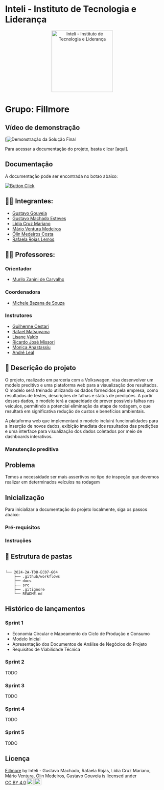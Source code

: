 # Inteli - Instituto de Tecnologia e Liderança 

<p align="center">
<img src="https://github.com/user-attachments/assets/18d67961-2453-4d9b-b40e-9c96a7493ffd" alt="Inteli - Instituto de Tecnologia e Liderança" width="200">
</p>

# Grupo: Fillmore

## Vídeo de demonstração

[![Demonstração da Solução Final](https://youtube.com)

Para acessar a documentação do projeto, basta clicar [aqui].

## Documentação

  A documentação pode ser encontrada no botao abaixo:

  [![Button Click]][Link]

  [Button Click]: https://img.shields.io/badge/Documentação-37a779?style=for-the-badge
  [Link]: https://inteli-college.github.io/2024-2A-T08-EC07-G04/


## :student: Integrantes:

- <a href="https://www.linkedin.com/in/gustavo-gouveia-583185271//">Gustavo Gouveia</a>
- <a href="https://www.linkedin.com/in/gustavo-machado-esteves-453b81248/">Gustavo Machado Esteves</a>
- <a href="https://www.linkedin.com/in/lidiamariano/">Lídia Cruz Mariano</a>
- <a href="https://www.linkedin.com/in/m%C3%A1rio-ventura-medeiros-123682291/">Mário Ventura Medeiros</a>
- <a href="https://www.linkedin.com/in/olincosta/">Ólin Medeiros Costa</a>
- <a href="https://www.linkedin.com/in/rafaelarojas/">Rafaela Rojas Lemos</a>

## :teacher: Professores:

### Orientador

- <a href="https://www.linkedin.com/in/murilo-zanini-de-carvalho-0980415b/">Murilo Zanini de Carvalho</a>

### Coordenadora

- <a href="https://www.linkedin.com/in/michele-bazana-de-souza-69b77763/">Michele Bazana de Souza</a>

### Instrutores

- <a href="https://www.linkedin.com/in/gui-cestari/">Guilherme Cestari</a>
- <a href="https://www.linkedin.com/in/rafaelmatsuyama/">Rafael Matsuyama</a>
- <a href="https://www.linkedin.com/in/lisane-valdo/">Lisane Valdo</a>
- <a href="https://www.linkedin.com/in/ricardo-missori/">Ricardo José Missori</a>
- <a href="https://www.linkedin.com/in/monica-anastassiu-d-sc-2568522/">Monica Anastassiu</a>
- <a href="https://www.linkedin.com/in/andr%C3%A9-leal-a57b2065/">André Leal</a>


## :memo: Descrição do projeto
O projeto, realizado em parceria com a Volkswagen, visa desenvolver um modelo preditivo e uma plataforma web para a visualização dos resultados. O modelo será treinado utilizando os dados fornecidos pela empresa, como resultados de testes, descrições de falhas e status de predições. A partir desses dados, o modelo terá a capacidade de prever possíveis falhas nos veículos, permitindo a potencial eliminação da etapa de rodagem, o que resultará em significativa redução de custos e benefícios ambientais.

A plataforma web que implementará o modelo incluirá funcionalidades para a inserção de novos dados, exibição imediata dos resultados das predições e uma interface para visualização dos dados coletados por meio de dashboards interativos.

### Manutenção preditiva

## Problema
 Temos a necessidade ser mais assertivos no tipo de inspeção que devemos realizar em determinados veículos na rodagem

## Inicialização

Para inicializar a documentação do projeto localmente, siga os passos abaixo:

### Pré-requisitos

### Instruções


## 📁 Estrutura de pastas
```plaintext

└── 2024-2A-T08-EC07-G04
    ├── .github/workflows
    ├── docs
    ├── src
    ├── .gitignore
    └── README.md
```
## Histórico de lançamentos

### Sprint 1
- Economia Circular e Mapeamento do Ciclo de Produção e Consumo
- Modelo Inicial
- Apresentação dos Documentos de Análise de Negócios do Projeto
- Requisitos de Viabilidade Técnica
### Sprint 2

TODO

### Sprint 3

TODO

### Sprint 4

TODO

### Sprint 5

TODO


## Licença


<p xmlns:cc="http://creativecommons.org/ns#" xmlns:dct="http://purl.org/dc/terms/"><a property="dct:title" rel="cc:attributionURL" href="https://github.com/Inteli-College/2024-2A-T08-EC07-G04">Fillmore</a> by <span property="cc:attributionName">Inteli - Gustavo Machado, Rafaela Rojas, Lídia Cruz Mariano, Mário Ventura, Ólin Medeiros, Gustavo Gouveia</span> is licensed under <a href="https://creativecommons.org/licenses/by/4.0/?ref=chooser-v1" target="_blank" rel="license noopener noreferrer" style="display:inline-block;">CC BY 4.0<img style="height:22px!important;margin-left:3px;vertical-align:text-bottom;" src="https://mirrors.creativecommons.org/presskit/icons/cc.svg?ref=chooser-v1" alt=""><img style="height:22px!important;margin-left:3px;vertical-align:text-bottom;" src="https://mirrors.creativecommons.org/presskit/icons/by.svg?ref=chooser-v1" alt=""></a></p>
